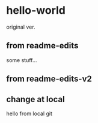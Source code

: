 # hello-world
original ver.

## from readme-edits
some stuff...

## from readme-edits-v2

## change at local
hello from local git

